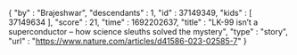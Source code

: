 {
  "by" : "Brajeshwar",
  "descendants" : 1,
  "id" : 37149349,
  "kids" : [ 37149634 ],
  "score" : 21,
  "time" : 1692202637,
  "title" : "LK-99 isn’t a superconductor – how science sleuths solved the mystery",
  "type" : "story",
  "url" : "https://www.nature.com/articles/d41586-023-02585-7"
}
